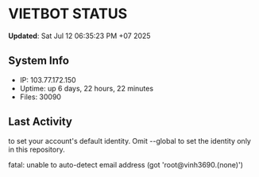 # VIETBOT STATUS
**Updated**: Sat Jul 12 06:35:23 PM +07 2025

## System Info
- IP: 103.77.172.150
- Uptime: up 6 days, 22 hours, 22 minutes
- Files: 30090

## Last Activity

to set your account's default identity.
Omit --global to set the identity only in this repository.

fatal: unable to auto-detect email address (got 'root@vinh3690.(none)')
